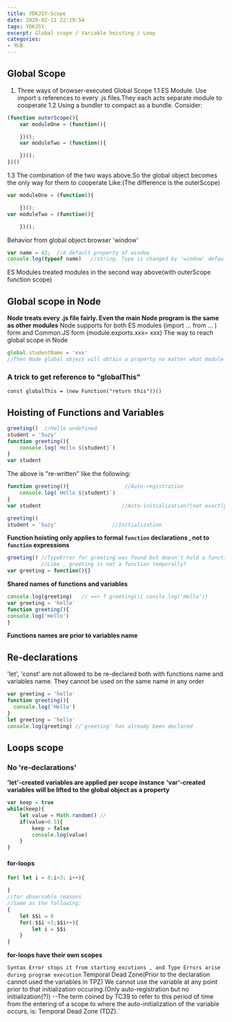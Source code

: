 ```yaml
---
title: YDKJSY-Scope
date: 2020-02-11 22:29:54
tags: YDKJSY
excerpt: Global scope / Variable hoisting / Loop 
categories:
- 书本
---
```


## Global Scope
1. Three ways of browser-executed Global Scope
 1.1 ES Module. Use import s references to every .js files.They each acts separate module to cooperate
 1.2 Using a bundler to compact as a bundle.
 Consider:
 ```js
 (function outerScope(){
     var moduleOne = (function(){

     })();
     var moduleTwo = (function(){

     })();
 })()
 ```
 1.3 The combination of the two ways above.So the global object becomes the only way for them to cooperate
 Like:(The difference is the outerScope)
 ```js
 var moduleOne = (function(){

     })();
 var moduleTwo = (function(){

     })();
```
Behavior from global object browser 'window'

```js
var name = 42;  //A default property of window
console.log(typeof name)   //string. Type is changed by 'window' default behavior
```

ES Modules treated modules in the second way above(with outerScope function scope)

## Global scope in Node 
**Node treats every .js file fairly. Even the main Node program is the same as other modules**
Node supports for both ES modules (import ... from ... ) form and Common.JS form (module.exports.xxx= xxx)
The way to reach global scope in Node
```js
global.studentName = 'xxx' 
//Then Node global object will obtain a property no matter what module this line is in.
```

### A trick to get reference to "globalThis"
```
const globalThis = (new Function("return this"))()
```

## Hoisting of Functions and Variables
```js
greeting()  //Hello undefined
student = 'Suzy'
function greeting(){
    console.log(`Hello ${student}`)
}
var student
```
The above is "re-written" like the following:
```js
function greeting(){                  //Auto-registration
    console.log(`Hello ${student}`)
}
var student                          //Auto-initialization?(not exactly)

greeting()
student = 'Suzy'                  //Initialization
```
**Function hoisting only applies to formal `function` declarations , not to `function` expressions**
```js
greeting() //TypeError for greeting was found but doesn't hold a function reference at that moment.
           //Like , greeting is not a function temporally?
var greeting = function(){}
```

**Shared names of functions and variables**
```js
console.log(greeting)   // ==> f greeting(){ consle.log('Hello')}
var greeting = 'hello'
function greeting(){
console.log('Hello')
}
```
**Functions names are prior to variables name**

## Re-declarations 
'let', 'const' are not allowed to be re-declared both with functions name and variables name.
They cannot be used on the same name in any order
```js
var greeting = 'hello'
function greeting(){
  console.log('Hello')
}
let greeting = 'hello'
console.log(greeting) //'greeting' has already been declared
```

## Loops scope
### No 're-declarations'
**'let'-created variables are applied per scope instance**
**'var'-created variables will be lifted to the global object as a property**
```js
var keep = true
while(keep){
    let value = Math.random() //
    if(value>0.5){
        keep = false
        console.log(value)
    }
}
```
#### for-loops
```js
for( let i = 0;i<3; i++){

}
//for observable reasons
//Same as the following:
{
    let $$i = 0
    for(;$$i <3;$$i++){
        let i = $$i
    }
}
```
**for-loops have their own scopes**

`Syntax Error stops it from starting excutions , and Type Errors arise during program execution`
Temporal Dead Zone(Prior to the declaration cannot used the variables in TPZ)
We cannot use the variable at any point prior to that initialization occuring.(Only auto-registration but no initialization(?))
--The term coined by TC39 to refer to this period of time from the entering of a scope to where the auto-initialization of the variable occurs, is: Temporal Dead Zone (TDZ).`
